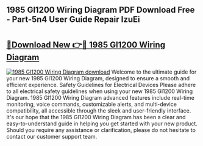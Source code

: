 ## 1985 Gl1200 Wiring Diagram PDF Download Free - Part-5n4 User Guide Repair IzuEi

# <h2><a href="http://dfolkc.blite.top/?on=1985+Gl1200+Wiring+Diagram">🔗Download New 👉🔴 1985 Gl1200 Wiring Diagram</a></h2>

[![1985 Gl1200 Wiring Diagram download](https://i.imgur.com/lujVjoI.png)](http://dfolkc.blite.top/?on=1985+Gl1200+Wiring+Diagram)
Welcome to the ultimate guide for your new 1985 Gl1200 Wiring Diagram, designed to ensure a smooth and efficient experience. Safety Guidelines for Electrical Devices Please adhere to all electrical safety guidelines when using your new 1985 Gl1200 Wiring Diagram. 1985 Gl1200 Wiring Diagram advanced features include real-time monitoring, voice commands, customizable alerts, and multi-device compatibility, all accessible through the sleek and user-friendly interface. It's our hope that the 1985 Gl1200 Wiring Diagram has been a clear and easy-to-understand guide in helping you get started with your new product. Should you require any assistance or clarification, please do not hesitate to contact our customer support team.

